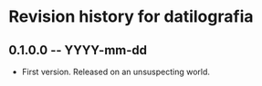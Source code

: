 # Revision history for datilografia

## 0.1.0.0 -- YYYY-mm-dd

* First version. Released on an unsuspecting world.
